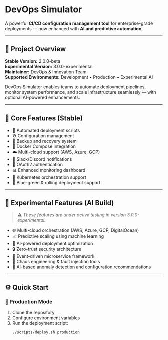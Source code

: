 # DevOps Simulator

A powerful **CI/CD configuration management tool** for enterprise-grade deployments — now enhanced with **AI and predictive automation**.

---

## 🧩 Project Overview

**Stable Version:** 2.0.0-beta  
**Experimental Version:** 3.0.0-experimental  
**Maintainer:** DevOps & Innovation Team  
**Supported Environments:** Development • Production • Experimental AI

DevOps Simulator enables teams to automate deployment pipelines, monitor system performance, and scale infrastructure seamlessly — with optional AI-powered enhancements.

---

## 🚀 Core Features (Stable)
- 🔄 Automated deployment scripts  
- ⚙️ Configuration management  
- 💾 Backup and recovery system  
- 🐳 Docker Compose integration  
- ☁️ Multi-cloud support (AWS, Azure, GCP)  
- 🔔 Slack/Discord notifications  
- 🔐 OAuth2 authentication  
- 📊 Enhanced monitoring dashboard  
- 🧩 Kubernetes orchestration support  
- 🌈 Blue-green & rolling deployment support  

---

## 🤖 Experimental Features (AI Build)
> ⚠️ *These features are under active testing in version 3.0.0-experimental.*

- 🌐 Multi-cloud orchestration (AWS, Azure, GCP, DigitalOcean)  
- 📈 Predictive scaling using machine learning  
- 🤖 AI-powered deployment optimization  
- 🔒 Zero-trust security architecture  
- 🌊 Event-driven microservice framework  
- 🎯 Chaos engineering & fault injection tools  
- 🧠 AI-based anomaly detection and configuration recommendations  

---

## ⚙️ Quick Start

### 🔹 Production Mode
1. Clone the repository  
2. Configure environment variables  
3. Run the deployment script:  
   ```bash
   ./scripts/deploy.sh production
